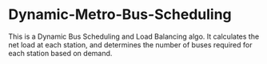 # Dynamic-Metro-Bus-Scheduling
This is a Dynamic Bus Scheduling and Load Balancing algo. It calculates the net load at each station, and determines the number of buses required for each station based on demand.
